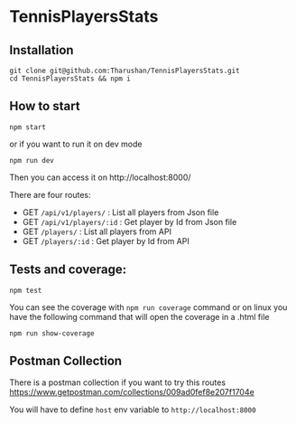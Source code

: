 # TennisPlayersStats

## Installation

```
git clone git@github.com:Tharushan/TennisPlayersStats.git
cd TennisPlayersStats && npm i
```

## How to start

```
npm start
```

or if you want to run it on dev mode

```
npm run dev
```

Then you can access it on http://localhost:8000/

There are four routes: 
- GET `/api/v1/players/`     : List all players from Json file
- GET `/api/v1/players/:id`  : Get player by Id from Json file
- GET `/players/`            : List all players from API
- GET `/players/:id`         : Get player by Id from API


## Tests and coverage:
```
npm test
```

You can see the coverage with `npm run coverage` command or on linux you have the following command that will open the coverage in a .html file

```
npm run show-coverage
```

## Postman Collection 

There is a postman collection if you want to try this routes https://www.getpostman.com/collections/009ad0fef8e207f1704e

You will have to define `host` env variable to `http://localhost:8000`